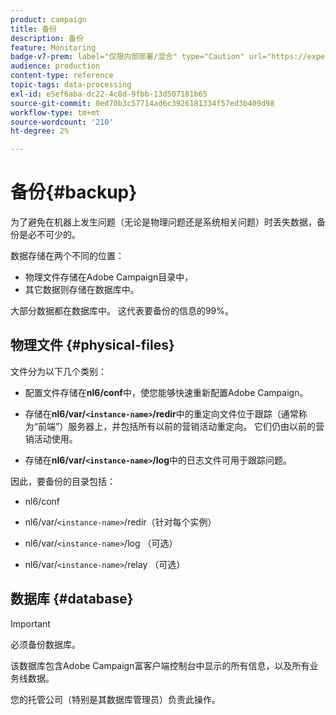 ```yaml
---
product: campaign
title: 备份
description: 备份
feature: Monitoring
badge-v7-prem: label="仅限内部部署/混合" type="Caution" url="https://experienceleague.adobe.com/docs/campaign-classic/using/installing-campaign-classic/architecture-and-hosting-models/hosting-models-lp/hosting-models.html?lang=zh-Hans" tooltip="仅适用于内部部署和混合部署"
audience: production
content-type: reference
topic-tags: data-processing
exl-id: e5ef6aba-dc22-4c8d-9fbb-13d507181b65
source-git-commit: 0ed70b3c57714ad6c3926181334f57ed3b409d98
workflow-type: tm+mt
source-wordcount: '210'
ht-degree: 2%

---
```


# 备份{#backup}

为了避免在机器上发生问题（无论是物理问题还是系统相关问题）时丢失数据，备份是必不可少的。

数据存储在两个不同的位置：

* 物理文件存储在Adobe Campaign目录中，
* 其它数据则存储在数据库中。

大部分数据都在数据库中。 这代表要备份的信息的99%。

## 物理文件 {#physical-files}

文件分为以下几个类别：

* 配置文件存储在&#x200B;**nl6/conf**&#x200B;中，使您能够快速重新配置Adobe Campaign。

* 存储在&#x200B;**nl6/var/`<instance-name>`/redir**&#x200B;中的重定向文件位于跟踪（通常称为“前端”）服务器上，并包括所有以前的营销活动重定向。 它们仍由以前的营销活动使用。

* 存储在&#x200B;**nl6/var/`<instance-name>`/log**&#x200B;中的日志文件可用于跟踪问题。

因此，要备份的目录包括：

* nl6/conf

* nl6/var/`<instance-name>`/redir（针对每个实例）

* nl6/var/`<instance-name>`/log （可选）

* nl6/var/`<instance-name>`/relay （可选）


## 数据库 {#database}

>[!IMPORTANT]
>
>必须备份数据库。


该数据库包含Adobe Campaign富客户端控制台中显示的所有信息，以及所有业务线数据。

您的托管公司（特别是其数据库管理员）负责此操作。
